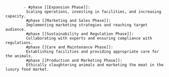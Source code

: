 			- #phase [[Expansion Phase]]:
			 Scaling operations, investing in facilities, and increasing capacity.
			 #phase [[Marketing and Sales Phase]]:
			 Implementing marketing strategies and reaching target audience.
			 #phase [[Sustainability and Regulation Phase]]:
			 Collaborating with experts and ensuring compliance with regulations.
			 #phase [[Care and Maintenance Phase]]:
			 Establishing facilities and providing appropriate care for the animals.
			 #phase [[Production and Marketing Phase]]:
			 Ethically slaughtering animals and marketing the meat in the luxury food market.












